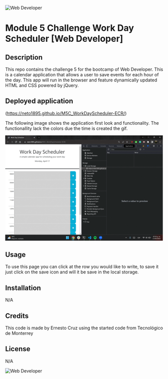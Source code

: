 ![Web Developer](https://img.shields.io/badge/bootcamp-Web%20Developer-red)
# Module 5 Challenge Work Day Scheduler [Web Developer]

## Description

This repo contains the challenge 5 for the bootcamp of Web Developer.
This is a calendar application that allows a user to save events for each hour of the day. This app will run in the browser and feature dynamically updated HTML and CSS powered by jQuery.

## Deployed application 

(https://neto1895.github.io/M5C_WorkDayScheduler-ECR/)

The following image shows the application first look and functionality. The functionallity lack the colors due the time is created the gif.

![Quiz page demo](./assets/images/deployedpage.gif)


## Usage

To use this page you can click at the row you would like to write, to save it just click on the save icon and will it be save in the local storage.  


## Installation

N/A

## Credits

This code is made by Ernesto Cruz using the started code from Tecnológico de Monterrey

## License

N/A

![Web Developer](https://img.shields.io/badge/bootcamp-Web%20Developer-red)